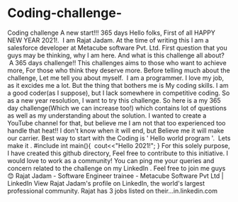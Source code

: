 # Coding-challenge-
Coding challenge
A new start!!! 365 days
Hello folks,
First of all HAPPY NEW YEAR 2021!. 
I am Rajat Jadam. At the time of writing this I am a salesforce developer at Metacube software Pvt. Ltd.
First question that you guys may be thinking, why I am here. And what is this challenge all about?
 A 365 days challenge!!
This challenges aims to those who want to achieve more, For those who think they deserve more.
Before telling much about the challenge, Let me tell you about myself. 
I am a programmer. I love my job, as it excides me a lot. But the thing that bothers me is My coding skills. I am a good coder(as I suppose), but I lack somewhere in competitive coding. So as a new year resolution, I want to try this challenge.
So here is a my 365 day challenge(Which we can increase too!) which contains lot of questions as well as my understanding about the solution.
I wanted to create a YouTube channel for that, but believe me I am not that too experienced too handle that heat!!
I don't know when it will end, but Believe me it will make our carrier.
Best way to start with the Coding is ' Hello world program '. 
Lets make it .
#include<iostream>
int main(){
 cout<<"Hello 2021!";
}
For this solely purpose, I have created this github directory, Feel free to contribute to this initiative. I would love to work as a community!
You can ping me your queries and concern related to the challenge on my LinkedIn . Feel free to join me guys 😊
Rajat Jadam - Software Engineer trainee - Metacube Software Pvt Ltd | LinkedIn
View Rajat Jadam's profile on LinkedIn, the world's largest professional community. Rajat has 3 jobs listed on their…in.linkedin.com

